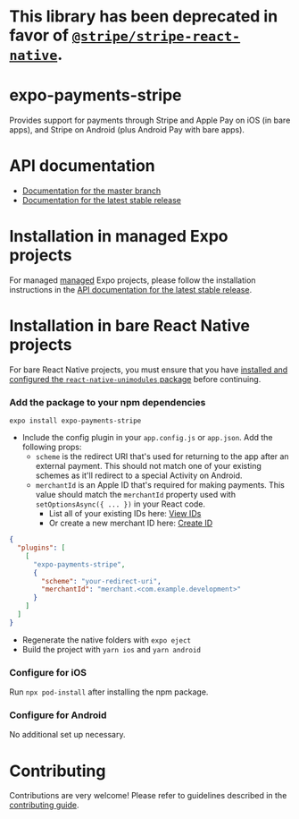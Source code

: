 # This library has been deprecated in favor of [`@stripe/stripe-react-native`](https://docs.expo.io/versions/latest/sdk/stripe/).

# expo-payments-stripe

Provides support for payments through Stripe and Apple Pay on iOS (in bare apps), and Stripe on Android (plus Android Pay with bare apps).

# API documentation

- [Documentation for the master branch](https://github.com/expo/expo/blob/master/docs/pages/versions/unversioned/sdk/payments.md)
- [Documentation for the latest stable release](https://docs.expo.io/versions/latest/sdk/payments/)

# Installation in managed Expo projects

For managed [managed](https://docs.expo.io/versions/latest/introduction/managed-vs-bare/) Expo projects, please follow the installation instructions in the [API documentation for the latest stable release](https://docs.expo.io/versions/latest/sdk/payments/).

# Installation in bare React Native projects

For bare React Native projects, you must ensure that you have [installed and configured the `react-native-unimodules` package](https://github.com/expo/expo/tree/master/packages/react-native-unimodules) before continuing.

### Add the package to your npm dependencies

```
expo install expo-payments-stripe
```

- Include the config plugin in your `app.config.js` or `app.json`. Add the following props:
  - `scheme` is the redirect URI that's used for returning to the app after an external payment. This should not match one of your existing schemes as it'll redirect to a special Activity on Android.
  - `merchantId` is an Apple ID that's required for making payments. This value should match the `merchantId` property used with `setOptionsAsync({ ... })` in your React code.
    - List all of your existing IDs here: [View IDs](https://developer.apple.com/account/resources/identifiers/list/merchant)
    - Or create a new merchant ID here: [Create ID](https://developer.apple.com/account/resources/identifiers/add/merchant)

```json
{
  "plugins": [
    [
      "expo-payments-stripe",
      {
        "scheme": "your-redirect-uri",
        "merchantId": "merchant.<com.example.development>"
      }
    ]
  ]
}
```

- Regenerate the native folders with `expo eject`
- Build the project with `yarn ios` and `yarn android`

### Configure for iOS

Run `npx pod-install` after installing the npm package.

### Configure for Android

No additional set up necessary.

# Contributing

Contributions are very welcome! Please refer to guidelines described in the [contributing guide](https://github.com/expo/expo#contributing).
